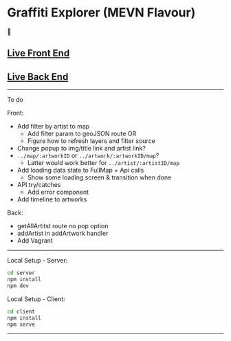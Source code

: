 # Graffiti Explorer (MEVN Flavour)

:art:

## [Live Front End](https://graffiti-explorer.netlify.app/)

## [Live Back End](https://graffiti-explorer-backend.herokuapp.com/)

---

To do

Front:

- Add filter by artist to map
  - Add filter param to geoJSON route OR
  - Figure how to refresh layers and filter source
- Change popup to img/title link and artist link?
- `../map/:artworkID` or `../artwork/:artworkID/map`?
  - Latter would work better for `../artist/:artistID/map`
- Add loading data state to FullMap + Api calls
  - Show some loading screen & transition when done
- API try/catches
  - Add error component
- Add timeline to artworks

Back:

- getAllArtitst route no pop option
- addArtist in addArtwork handler
- Add Vagrant

---

Local Setup - Server:

```bash
cd server
npm install
npm dev
```

Local Setup - Client:

```bash
cd client
npm install
npm serve
```

---
